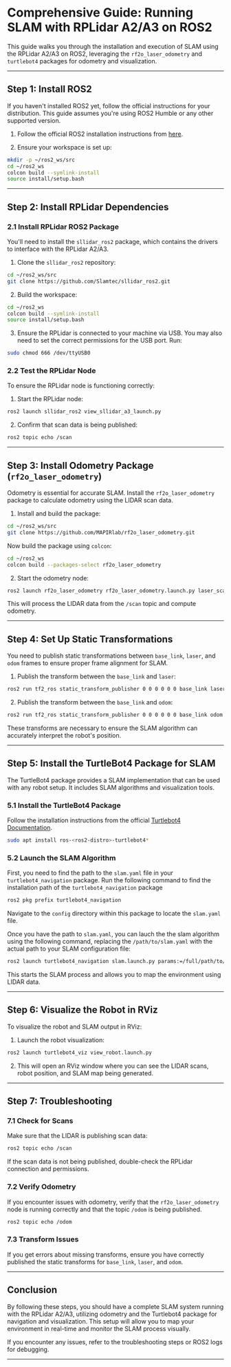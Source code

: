 # Comprehensive Guide: Running SLAM with RPLidar A2/A3 on ROS2

This guide walks you through the installation and execution of SLAM using the RPLidar A2/A3 on ROS2, leveraging the `rf2o_laser_odometry` and `turtlebot4` packages for odometry and visualization.

---

## Step 1: Install ROS2

If you haven't installed ROS2 yet, follow the official instructions for your distribution. This guide assumes you're using ROS2 Humble or any other supported version.

1. Follow the official ROS2 installation instructions from [here](https://docs.ros.org/en/humble/Installation.html).
   
2. Ensure your workspace is set up:

```bash
mkdir -p ~/ros2_ws/src
cd ~/ros2_ws
colcon build --symlink-install
source install/setup.bash
```

---

## Step 2: Install RPLidar Dependencies

### 2.1 Install RPLidar ROS2 Package

You'll need to install the `sllidar_ros2` package, which contains the drivers to interface with the RPLidar A2/A3.

1. Clone the `sllidar_ros2` repository:

```bash
cd ~/ros2_ws/src
git clone https://github.com/Slamtec/sllidar_ros2.git
```

2. Build the workspace:

```bash
cd ~/ros2_ws
colcon build --symlink-install
source install/setup.bash
```

3. Ensure the RPLidar is connected to your machine via USB. You may also need to set the correct permissions for the USB port. Run:

```bash
sudo chmod 666 /dev/ttyUSB0
```

### 2.2 Test the RPLidar Node

To ensure the RPLidar node is functioning correctly:

1. Start the RPLidar node:

```bash
ros2 launch sllidar_ros2 view_sllidar_a3_launch.py
```

2. Confirm that scan data is being published:

```bash
ros2 topic echo /scan
```

---

## Step 3: Install Odometry Package (`rf2o_laser_odometry`)

Odometry is essential for accurate SLAM. Install the `rf2o_laser_odometry` package to calculate odometry using the LIDAR scan data.

1. Install and build the package:

```bash
cd ~/ros2_ws/src
git clone https://github.com/MAPIRlab/rf2o_laser_odometry.git
```
Now build the package using `colcon`:

```bash
cd ~/ros2_ws
colcon build --packages-select rf2o_laser_odometry
```

2. Start the odometry node:

```bash
ros2 launch rf2o_laser_odometry rf2o_laser_odometry.launch.py laser_scan_topic:=scan
```

This will process the LIDAR data from the `/scan` topic and compute odometry.

---

## Step 4: Set Up Static Transformations

You need to publish static transformations between `base_link`, `laser`, and `odom` frames to ensure proper frame alignment for SLAM.

1. Publish the transform between the `base_link` and `laser`:

```bash
ros2 run tf2_ros static_transform_publisher 0 0 0 0 0 0 base_link laser
```

2. Publish the transform between the `base_link` and `odom`:

```bash
ros2 run tf2_ros static_transform_publisher 0 0 0 0 0 0 base_link odom
```

These transforms are necessary to ensure the SLAM algorithm can accurately interpret the robot's position.

---

## Step 5: Install the TurtleBot4 Package for SLAM

The TurtleBot4 package provides a SLAM implementation that can be used with any robot setup. It includes SLAM algorithms and visualization tools.

### 5.1 Install the TurtleBot4 Package

Follow the installation instructions from the official [Turtlebot4 Documentation](https://turtlebot.github.io/turtlebot4-user-manual/setup/basic.html).

```bash
sudo apt install ros-<ros2-distro>-turtlebot4*
```

### 5.2 Launch the SLAM Algorithm

First, you need to find the path to the `slam.yaml` file in your `turtlebot4_navigation` package. Run the following command to find the installation path of the `turtlebot4_navigation` package

```bash
ros2 pkg prefix turtlebot4_navigation
```
Navigate to the `config` directory within this package to locate the `slam.yaml` file. 

Once you have the path to `slam.yaml`, you can lauch the the slam algorithm using the following command, replacing the `/path/to/slam.yaml` with the actual path to your SLAM configuration file:

```bash
ros2 launch turtlebot4_navigation slam.launch.py params:=/full/path/to/slam.yaml
```
This starts the SLAM process and allows you to map the environment using LIDAR data.

---

## Step 6: Visualize the Robot in RViz

To visualize the robot and SLAM output in RViz:

1. Launch the robot visualization:

```bash
ros2 launch turtlebot4_viz view_robot.launch.py
```

2. This will open an RViz window where you can see the LIDAR scans, robot position, and SLAM map being generated.

---

## Step 7: Troubleshooting

### 7.1 Check for Scans

Make sure that the LIDAR is publishing scan data:

```bash
ros2 topic echo /scan
```

If the scan data is not being published, double-check the RPLidar connection and permissions.

### 7.2 Verify Odometry

If you encounter issues with odometry, verify that the `rf2o_laser_odometry` node is running correctly and that the topic `/odom` is being published.

```bash
ros2 topic echo /odom
```

### 7.3 Transform Issues

If you get errors about missing transforms, ensure you have correctly published the static transforms for `base_link`, `laser`, and `odom`.

---

## Conclusion

By following these steps, you should have a complete SLAM system running with the RPLidar A2/A3, utilizing odometry and the Turtlebot4 package for navigation and visualization. This setup will allow you to map your environment in real-time and monitor the SLAM process visually.

If you encounter any issues, refer to the troubleshooting steps or ROS2 logs for debugging.

---
